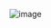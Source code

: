 ![image](https://user-images.githubusercontent.com/98094708/150687534-551f805e-615d-4f74-945f-10eab07db533.png)
